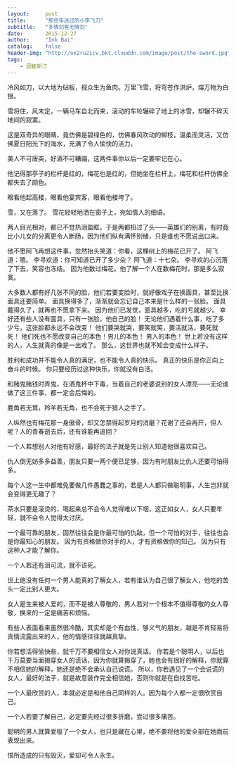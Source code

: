 ```yaml
---
layout:     post
title:      "那些年迷过的小李飞刀"
subtitle:   "多情剑客无情剑"
date:       2015-12-27
author:     "Ink Bai"
catalog:    false
header-img: "http://ox2ru2icv.bkt.clouddn.com/image/post/the-sword.jpg"
tags:
    - 因崔斯汀
---
```


冷风如刀，以大地为砧板，视众生为鱼肉。万里飞雪，将穹苍作洪炉，熔万物为白银。

雪将住，风未定，一辆马车自北而来，滚动的车轮辗碎了地上的冰雪，却辗不碎天地间的寂寞。

这是双奇异的眼睛，竟仿佛是碧绿色的，仿佛春风吹动的柳枝，温柔而灵活，又仿佛夏日阳光下的海水，充满了令人愉快的活力。

美人不可唐突，好酒不可糟蹋，这两件事你以后一定要牢记在心。

他记得那亭子的栏杆是红的，梅花也是红的，但她坐在栏杆上，梅花和栏杆仿佛全都失去了颜色。

眼看他起高楼，眼看他宴宾客，眼看他楼垮了。

雪，又在落了。
雪花轻轻地洒在窗子上，宛如情人的细语。

两人目光相对，都已不觉热泪盈眶，于是两都扭过了头——英雄们的别离，有时竟比小儿女的分离更令人断肠，因为他们纵有满怀别绪，只是谁也不愿说出口来。

他不愿阿飞再想这件事，忽然抬头笑道：你看，这棵树上的梅花已开了。
阿飞道：嗯。
李寻欢道：你可知道已开了多少朵？
阿飞道：十七朵。
李寻欢的心沉落了下去，笑容也冻结。
因为他数过梅花。他了解一个人在数梅花时，那是多么寂寞。

大多数人都有好几张不同的脸，他们若要变脸时，就好像戏子在换面具，甚至比换面具还要简单。
面具换得多了，渐渐就会忘记自己本来是什么样的一张脸。
面具戴得久了，就再也不愿拿下来。
因为他们已发觉，面具越多，吃的亏就越少。
幸好还有些人没有面具，只有一张脸，他自己的脸！
无论他们遇着什么事，吃了多少亏，这张脸都永远不会改变！
他们要哭就哭，要笑就笑，要活就活，要死就死！
他们死也不愿改变自己的本色！男儿的本色！
男人的本色！
世上若没有这样的人，人生就真的像是一出戏了。
那么，这世界也就不知会变成什么样子。

胜利和成功并不能令人真的满足，也不能令人真的快乐。
真正的快乐是你正向上奋斗的时候。
你只要经历过这种快乐，你就没有白活。

和赌鬼赌钱时弄鬼，在酒鬼杯中下毒，当着自己的老婆说别的女人漂亮——无论谁做了这三件事，都一定会后悔的。

鹿角若无茸，羚羊若无角，也不会死于猎人之手了。

人纵然也有梅花那一身傲骨，却又怎禁得起岁月的消磨？花谢了还会再开，但人呢？人的青春逝去后，还有谁能再追回？

一个人若想别人对他有好感，最好的法子就是先让别人知道他很喜欢自己。

仇人倒无妨多多益善，朋友只要一两个便已足够，因为有时朋友比仇人还要可怕得多。

每个人这一生中都难免要做几件愚蠢之事的，若是人人都只做聪明事，人生岂非就会变得更无趣了？

茶水只要是滚烫的，喝起来总不会令人觉得难以下咽，这正如女人，女人只要年轻，就不会令人觉得太讨厌。

一个最可靠的朋友，固然往往会是你最可怕的仇敌，但一个可怕的对手，往往也会是你最知心的朋友。
因为有资格做你对手的人，才有资格做你的知己。
因为只有这种人才能了解你。

一个人若还有泪可流，就不该死。

世上绝没有任何一个男人能真的了解女人，若有谁认为自己很了解女人，他吃的苦头一定比别人更大。

女人是生来被人爱的，而不是被人尊敬的，男人若对一个根本不值得尊敬的女人尊敬，换来的一定是痛苦和烦恼。

有些人表面看来虽然很冷酷，其实却是个有血性，够义气的朋友，越是不肯轻易将真情流露出来的人，他的情感往往就越真挚。

你若想活得愉快些，就千万不要相信女人对你说真话。
你若是个聪明人，以后也千万莫要当面揭穿女人的谎话，因为你就算揭穿了，她也会有很好的解释，你就算不相信她的解释，她还是绝不会承认自己说谎。
所以，你若遇见了一个会说谎的女人，最好的法子，就是故意装作完全相信她，否则你就是在自找苦吃。

一个人最欣赏的人，本就必定是和他自己同样的人。因为每个人都一定很欣赏自己。

一个人若要了解自己，必定要先经过很多折磨，尝过很多痛苦。

聪明的男人就算爱极了一个女人，也只是藏在心里，绝不要将他的爱全部在她面前表现出来。

恨所造成的只有毁灭，爱却可令人永生。
